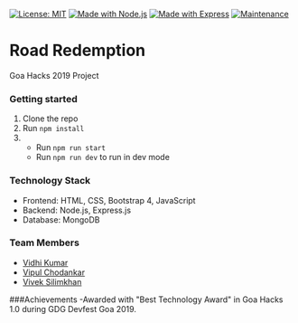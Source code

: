 [![License: MIT](https://img.shields.io/badge/License%3A-%20MIT-red)](https://opensource.org/licenses/MIT) 
[![Made with Node.js](https://img.shields.io/badge/Made%20with-Node.js-green)](https://nodejs.org/en/) 
[![Made with Express](https://img.shields.io/badge/Made%20with-Express-lightgrey)](https://expressjs.com/) 
[![Maintenance](https://img.shields.io/badge/Maintained%3F-yes-green.svg)](https://github.com/vipulchodankar/road-redemption/graphs/commit-activity)

# Road Redemption
Goa Hacks 2019 Project

### Getting started
1. Clone the repo
2. Run `npm install`
3.  - Run `npm run start`
    - Run `npm run dev` to run in dev mode

### Technology Stack
- Frontend: HTML, CSS, Bootstrap 4, JavaScript
- Backend: Node.js, Express.js
- Database: MongoDB

### Team Members
- [Vidhi Kumar](http://github.com/vidhi-kumar)
- [Vipul Chodankar](http://github.com/vipulchodankar)
- [Vivek Silimkhan ](http://github.com/viveksil)

###Achievements
-Awarded with "Best Technology Award" in Goa Hacks 1.0 during GDG Devfest Goa 2019.
